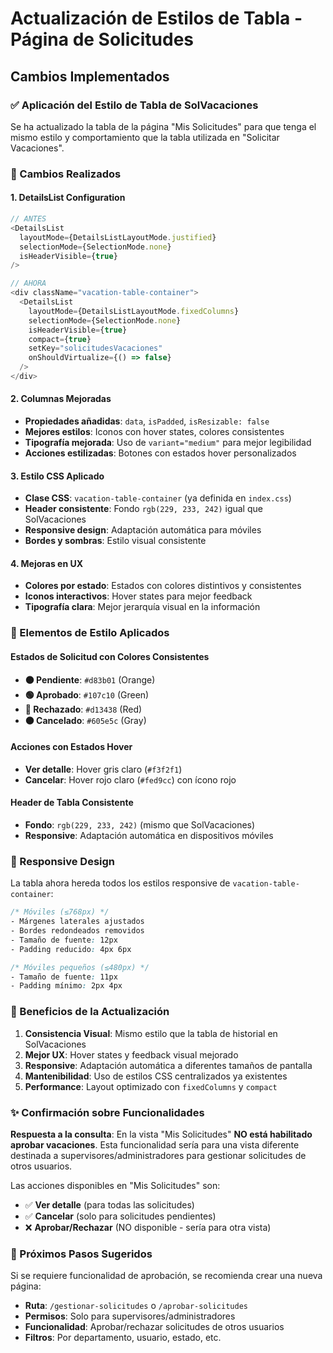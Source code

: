 # Actualización de Estilos de Tabla - Página de Solicitudes

## Cambios Implementados

### ✅ Aplicación del Estilo de Tabla de SolVacaciones

Se ha actualizado la tabla de la página "Mis Solicitudes" para que tenga el mismo estilo y comportamiento que la tabla utilizada en "Solicitar Vacaciones".

### 🔄 Cambios Realizados

#### 1. **DetailsList Configuration**
```typescript
// ANTES
<DetailsList
  layoutMode={DetailsListLayoutMode.justified}
  selectionMode={SelectionMode.none}
  isHeaderVisible={true}
/>

// AHORA
<div className="vacation-table-container">
  <DetailsList
    layoutMode={DetailsListLayoutMode.fixedColumns}
    selectionMode={SelectionMode.none}
    isHeaderVisible={true}
    compact={true}
    setKey="solicitudesVacaciones"
    onShouldVirtualize={() => false}
  />
</div>
```

#### 2. **Columnas Mejoradas**
- **Propiedades añadidas**: `data`, `isPadded`, `isResizable: false`
- **Mejores estilos**: Iconos con hover states, colores consistentes
- **Tipografía mejorada**: Uso de `variant="medium"` para mejor legibilidad
- **Acciones estilizadas**: Botones con estados hover personalizados

#### 3. **Estilo CSS Aplicado**
- **Clase CSS**: `vacation-table-container` (ya definida en `index.css`)
- **Header consistente**: Fondo `rgb(229, 233, 242)` igual que SolVacaciones
- **Responsive design**: Adaptación automática para móviles
- **Bordes y sombras**: Estilo visual consistente

#### 4. **Mejoras en UX**
- **Colores por estado**: Estados con colores distintivos y consistentes
- **Iconos interactivos**: Hover states para mejor feedback
- **Tipografía clara**: Mejor jerarquía visual en la información

### 🎨 Elementos de Estilo Aplicados

#### Estados de Solicitud con Colores Consistentes
- **🟠 Pendiente**: `#d83b01` (Orange)
- **🟢 Aprobado**: `#107c10` (Green) 
- **🔴 Rechazado**: `#d13438` (Red)
- **⚫ Cancelado**: `#605e5c` (Gray)

#### Acciones con Estados Hover
- **Ver detalle**: Hover gris claro (`#f3f2f1`)
- **Cancelar**: Hover rojo claro (`#fed9cc`) con ícono rojo

#### Header de Tabla Consistente
- **Fondo**: `rgb(229, 233, 242)` (mismo que SolVacaciones)
- **Responsive**: Adaptación automática en dispositivos móviles

### 📱 Responsive Design

La tabla ahora hereda todos los estilos responsive de `vacation-table-container`:

```css
/* Móviles (≤768px) */
- Márgenes laterales ajustados
- Bordes redondeados removidos
- Tamaño de fuente: 12px
- Padding reducido: 4px 6px

/* Móviles pequeños (≤480px) */
- Tamaño de fuente: 11px  
- Padding mínimo: 2px 4px
```

### 🔧 Beneficios de la Actualización

1. **Consistencia Visual**: Mismo estilo que la tabla de historial en SolVacaciones
2. **Mejor UX**: Hover states y feedback visual mejorado
3. **Responsive**: Adaptación automática a diferentes tamaños de pantalla
4. **Mantenibilidad**: Uso de estilos CSS centralizados ya existentes
5. **Performance**: Layout optimizado con `fixedColumns` y `compact`

### ✨ Confirmación sobre Funcionalidades

**Respuesta a la consulta**: En la vista "Mis Solicitudes" **NO está habilitado aprobar vacaciones**. Esta funcionalidad sería para una vista diferente destinada a supervisores/administradores para gestionar solicitudes de otros usuarios.

Las acciones disponibles en "Mis Solicitudes" son:
- ✅ **Ver detalle** (para todas las solicitudes)
- ✅ **Cancelar** (solo para solicitudes pendientes)
- ❌ **Aprobar/Rechazar** (NO disponible - sería para otra vista)

### 🚀 Próximos Pasos Sugeridos

Si se requiere funcionalidad de aprobación, se recomienda crear una nueva página:
- **Ruta**: `/gestionar-solicitudes` o `/aprobar-solicitudes`
- **Permisos**: Solo para supervisores/administradores
- **Funcionalidad**: Aprobar/rechazar solicitudes de otros usuarios
- **Filtros**: Por departamento, usuario, estado, etc.
